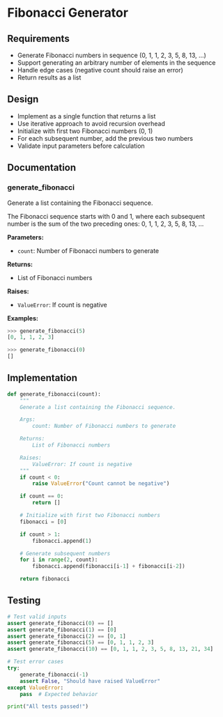# Fibonacci Generator

## Requirements
- Generate Fibonacci numbers in sequence (0, 1, 1, 2, 3, 5, 8, 13, ...)
- Support generating an arbitrary number of elements in the sequence
- Handle edge cases (negative count should raise an error)
- Return results as a list

## Design
- Implement as a single function that returns a list
- Use iterative approach to avoid recursion overhead
- Initialize with first two Fibonacci numbers (0, 1)
- For each subsequent number, add the previous two numbers
- Validate input parameters before calculation

## Documentation
### generate_fibonacci

Generate a list containing the Fibonacci sequence.

The Fibonacci sequence starts with 0 and 1, where each subsequent number
is the sum of the two preceding ones: 0, 1, 1, 2, 3, 5, 8, 13, ...

**Parameters:**
- `count`: Number of Fibonacci numbers to generate

**Returns:**
- List of Fibonacci numbers

**Raises:**
- `ValueError`: If count is negative

**Examples:**
```python
>>> generate_fibonacci(5)
[0, 1, 1, 2, 3]

>>> generate_fibonacci(0)
[]
```

## Implementation
```python
def generate_fibonacci(count):
    """
    Generate a list containing the Fibonacci sequence.

    Args:
        count: Number of Fibonacci numbers to generate

    Returns:
        List of Fibonacci numbers

    Raises:
        ValueError: If count is negative
    """
    if count < 0:
        raise ValueError("Count cannot be negative")

    if count == 0:
        return []

    # Initialize with first two Fibonacci numbers
    fibonacci = [0]

    if count > 1:
        fibonacci.append(1)

    # Generate subsequent numbers
    for i in range(2, count):
        fibonacci.append(fibonacci[i-1] + fibonacci[i-2])

    return fibonacci
```

## Testing
```python
# Test valid inputs
assert generate_fibonacci(0) == []
assert generate_fibonacci(1) == [0]
assert generate_fibonacci(2) == [0, 1]
assert generate_fibonacci(5) == [0, 1, 1, 2, 3]
assert generate_fibonacci(10) == [0, 1, 1, 2, 3, 5, 8, 13, 21, 34]

# Test error cases
try:
    generate_fibonacci(-1)
    assert False, "Should have raised ValueError"
except ValueError:
    pass  # Expected behavior

print("All tests passed!")
```
